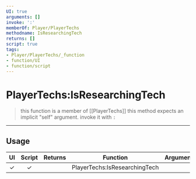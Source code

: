 ```yaml
---
UI: true
arguments: []
invoke: ':'
memberOf: Player/PlayerTechs
methodname: IsResearchingTech
returns: []
script: true
tags:
- Player/PlayerTechs/_function
- function/UI
- function/script
---
```

# PlayerTechs:IsResearchingTech
> this function is a member of [[PlayerTechs]]
> this method expects an implicit "self" argument. invoke it with `:`
-----
## Usage
|  UI | Script | Returns | Function | Arguments |
|:---:|:------:|-------:|:--------:|:---------|
|✓|✓||PlayerTechs:IsResearchingTech||
